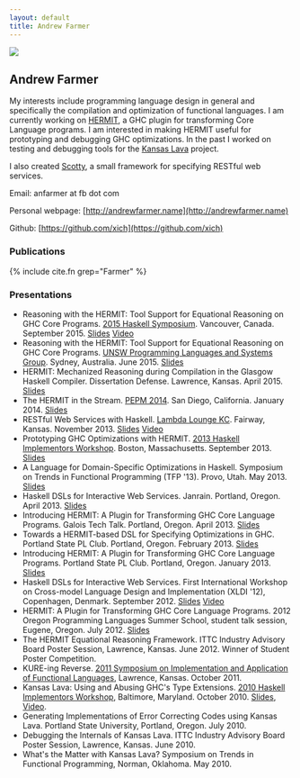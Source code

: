 ```yaml
---
layout: default
title: Andrew Farmer
---
```


<img src="{{site.baseurl}}/images/andrewfarmer/me.jpg" class="floatleft"/>

## Andrew Farmer

My interests include programming
language design in general and specifically the compilation and optimization
of functional languages.
I am currently working on [HERMIT](http://www.ittc.ku.edu/csdl/fpg/software/hermit.html),
a GHC plugin for transforming Core Language programs.
I am interested in making HERMIT useful for prototyping and debugging GHC optimizations.
In the past I worked on testing and debugging tools for
the [Kansas Lava](http://www.ittc.ku.edu/csdl/fpg/software/kansas-lava.html) project.

I also created [Scotty](http://hackage.haskell.org/package/scotty), a small framework
for specifying RESTful web services.

Email: anfarmer at fb dot com

Personal webpage: [http://andrewfarmer.name](http://andrewfarmer.name)

Github: [https://github.com/xich](https://github.com/xich)


### Publications

{% include cite.fn grep="Farmer" %}

### Presentations

- Reasoning with the HERMIT: Tool Support for Equational Reasoning on GHC Core Programs. [2015 Haskell Symposium](https://www.haskell.org/haskell-symposium/2015/). Vancouver, Canada. September 2015. [Slides](http://www.ittc.ku.edu/~afarmer/talks/haskell15.html) [Video](https://www.youtube.com/watch?v=51V3yAww8sU&list=PLnqUlCo055hV5dPC-4VWeXzhI8ooeTsVy&index=3)
- Reasoning with the HERMIT: Tool Support for Equational Reasoning on GHC Core Programs. [UNSW Programming Languages and Systems Group](http://www.cse.unsw.edu.au/~pls/pls-website/index.html). Sydney, Australia. June 2015. [Slides](http://www.ittc.ku.edu/~afarmer/talks/unsw.html)
- HERMIT: Mechanized Reasoning during Compilation in the Glasgow Haskell Compiler. Dissertation Defense. Lawrence, Kansas. April 2015. [Slides](http://www.ittc.ku.edu/~afarmer/talks/defense.html)
- The HERMIT in the Stream. [PEPM 2014](http://www.program-transformation.org/PEPM14). San Diego, California. January 2014. [Slides](http://www.ittc.ku.edu/~afarmer/talks/concatmap-pepm14.html)
- RESTful Web Services with Haskell. [Lambda Lounge KC](http://www.meetup.com/lamba-lounge-kc/events/149077972/). Fairway, Kansas. November 2013. [Slides](http://www.ittc.ku.edu/~afarmer/talks/lambdaloungekc.html) [Video](https://db.tt/WGVW6UZV)
- Prototyping GHC Optimizations with HERMIT. [2013 Haskell Implementors Workshop](http://www.haskell.org/haskellwiki/HaskellImplementorsWorkshop/2013). Boston, Massachusetts. September 2013. [Slides](http://www.ittc.ku.edu/~afarmer/hiw-13.html)
- A Language for Domain-Specific Optimizations in Haskell. Symposium on Trends in Functional Programming (TFP '13). Provo, Utah. May 2013. [Slides](http://www.ittc.ku.edu/~afarmer/tfp-13.html)
- Haskell DSLs for Interactive Web Services. Janrain. Portland, Oregon. April 2013. [Slides](http://www.ittc.ku.edu/~afarmer/janrain-apr-13.html)
- Introducing HERMIT: A Plugin for Transforming GHC Core Language Programs. Galois Tech Talk. Portland, Oregon. April 2013. [Slides](http://www.ittc.ku.edu/~afarmer/galois-apr-13.html)
- Towards a HERMIT-based DSL for Specifying Optimizations in GHC. Portland State PL Club. Portland, Oregon. February 2013. [Slides](http://www.ittc.ku.edu/~afarmer/pdx-pl-club2.html)
- Introducing HERMIT: A Plugin for Transforming GHC Core Language Programs. Portland State PL Club. Portland, Oregon. January 2013. [Slides](http://www.ittc.ku.edu/~afarmer/pdx-pl-club.html)
- Haskell DSLs for Interactive Web Services. First International Workshop on Cross-model Language Design and Implementation (XLDI '12), Copenhagen, Denmark. September 2012. [Slides](http://www.ittc.ku.edu/~afarmer/sunroof-xldi12.html) [Video](http://www.youtube.com/watch?v=ivMHHreMTvM)
- HERMIT: A Plugin for Transforming GHC Core Language Programs. 2012 Oregon Programming Languages Summer School, student talk session, Eugene, Oregon. July 2012. [Slides](http://www.ittc.ku.edu/~afarmer/oplss-hermit.html)
- The HERMIT Equational Reasoning Framework. ITTC Industry Advisory Board Poster Session, Lawrence, Kansas. June 2012. Winner of Student Poster Competition. <!-- <a href="">Poster</a> -->
- KURE-ing Reverse. [2011 Symposium on Implementation and Application of Functional Languages](http://www.ittc.ku.edu/ifl2011/), Lawrence, Kansas. October 2011.
- Kansas Lava: Using and Abusing GHC's Type Extensions. [2010 Haskell Implementors Workshop](http://haskell.org/haskellwiki/HaskellImplementorsWorkshop/2010), Baltimore, Maryland. October 2010. [Slides](http://www.scribd.com/doc/38559736/kansaslava-hiw10), [Video](http://www.vimeo.com/15571220).
- Generating Implementations of Error Correcting Codes using Kansas Lava. Portland State University, Portland, Oregon. July 2010.
- Debugging the Internals of Kansas Lava. ITTC Industry Advisory Board Poster Session, Lawrence, Kansas. June 2010.
- What's the Matter with Kansas Lava? Symposium on Trends in Functional Programming, Norman, Oklahoma. May 2010.
